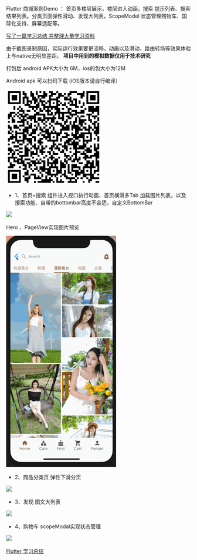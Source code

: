Flutter 商城案例Demo ： 首页多楼层展示，楼层进入动画，搜索 提示列表、搜索结果列表。分类页面弹性滑动、发现大列表，ScopeModel 状态管理购物车、国际化支持、屏幕适配等。

[写了一篇学习总结 并整理大量学习资料](http://kunkun12.com/2018/12/03/flutter-study/)


由于截图录制原因，实际运行效果要更流畅，动画以及滑动，路由转场等效果体验上与native无明显差距。 **项目中用到的模拟数据仅用于技术研究**

打包后 android APK大小为 6M，ios的包大小为12M

Android apk 可以扫码下载 (iOS版本请自行编译）

![](/screenshot/qrcode.png)

- 1、首页+搜索 组件进入视口执行动画、首页横滑多Tab 加载图片列表，以及搜索功能、自带的bottombar高度不合适，自定义BottomBar


![](/screenshot/1.gif)


Hero 、PageView实现图片预览

![](/screenshot/5.gif)


- 2、商品分类页  弹性下滑分页


![](/screenshot/2.gif)


- 3、发现 图文大列表


![](/screenshot/3.gif)


- 4、购物车 scopeModal实现状态管理


![](/screenshot/4.gif)



[Flutter 学习总结](http://kunkun12.com/2018/12/03/flutter-study/)

